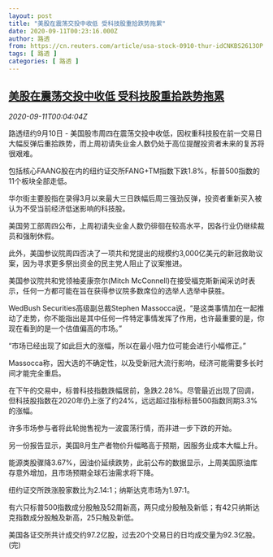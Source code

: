 ```yaml
---
layout: post
title: "美股在震荡交投中收低 受科技股重拾跌势拖累"
date: 2020-09-11T00:23:16.000Z
author: 路透
from: https://cn.reuters.com/article/usa-stock-0910-thur-idCNKBS2613OP
tags: [ 路透 ]
categories: [ 路透 ]
---
```

<!--1599783796000-->
[美股在震荡交投中收低 受科技股重拾跌势拖累](https://cn.reuters.com/article/usa-stock-0910-thur-idCNKBS2613OP)
------

<div>
<div><i>2020-09-11T00:04:04Z</i></div><p>路透纽约9月10日 - 美国股市周四在震荡交投中收低，因权重科技股在前一交易日大幅反弹后重拾跌势，而上周初请失业金人数仍处于高位提醒投资者未来的复苏将很艰难。</p><p>包括核心FAANG股在内的纽约证交所FANG+TM指数下跌1.8%，标普500指数的11个板块全部走低。</p><p>华尔街主要股指在录得3月以来最大三日跌幅后周三强劲反弹，投资者重新买入被认为不受当前经济低迷影响的科技股。</p><p>美国劳工部周四公布，上周初请失业金人数仍徘徊在较高水平，因各行业仍继续裁员和强制休假。</p><p>此外，美国参议院周四否决了一项共和党提出的规模约3,000亿美元的新冠救助议案，因为寻求更多祭出资金的民主党人阻止了议案推进。</p><p>美国参议院共和党领袖麦康奈尔(Mitch McConnell)在接受福克斯新闻采访时表示，任何一方都可能在旨在获得参议院多数席位的选举人选举中获胜。</p><p>WedBush Securities高级副总裁Stephen Massocca说，“是这类事情加在一起推动了走势，你不能指出是其中任何一件特定事情发挥了作用，也许最重要的是，你现在看到的是一个估值偏高的市场。”</p><p>“市场已经出现了如此巨大的涨幅，所以在最小阻力位可能会进行小幅修正。”</p><p>Massocca称，因大选的不确定性，以及受新冠大流行影响，经济可能需要多长时间才能完全重启。</p><p>在下午的交易中，标普科技指数跌幅居前，急跌2.28%。尽管最近出现了回调，但科技股指数在2020年仍上涨了约24%，远远超过指标标普500指数同期3.3%的涨幅。</p><p>许多市场参与者将此轮抛售视为一波震荡行情，而非进一步下跌的开始。</p><p>另一份报告显示，美国8月生产者物价升幅略高于预期，因服务业成本大幅上升。</p><p>能源类股骤降3.67%，因油价延续跌势，此前公布的数据显示，上周美国原油库存意外增加，且市场预期全球石油需求将下降。</p><p>纽约证交所跌涨股家数比为2.14:1；纳斯达克市场为1.97:1。</p><p>有六只标普500指数成分股触及52周新高，两只成分股触及新低；有42只纳斯达克指数成分股触及新高，25只触及新低。</p><p>美国各证交所共计成交约97.2亿股，过去20个交易日的日均成交量为92.3亿股。(完)</p>
</div>
